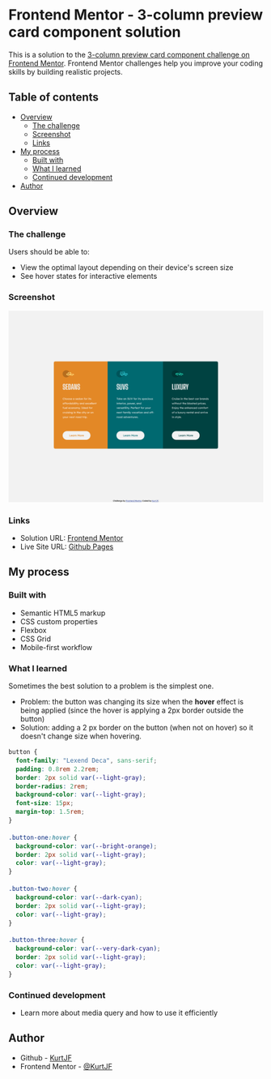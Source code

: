 # Frontend Mentor - 3-column preview card component solution

This is a solution to the [3-column preview card component challenge on Frontend Mentor](https://www.frontendmentor.io/challenges/3column-preview-card-component-pH92eAR2-). Frontend Mentor challenges help you improve your coding skills by building realistic projects. 

## Table of contents

- [Overview](#overview)
  - [The challenge](#the-challenge)
  - [Screenshot](#screenshot)
  - [Links](#links)
- [My process](#my-process)
  - [Built with](#built-with)
  - [What I learned](#what-i-learned)
  - [Continued development](#continued-development)
- [Author](#author)

## Overview

### The challenge

Users should be able to:

- View the optimal layout depending on their device's screen size
- See hover states for interactive elements

### Screenshot

![](./screenshot.png)

### Links

- Solution URL: [Frontend Mentor](https://www.frontendmentor.io/solutions/responsive-3-column-card-WBvJjHt3Pd)
- Live Site URL: [Github Pages](https://kurtjf.github.io/frontend-mentor/3column-card/)

## My process

### Built with

- Semantic HTML5 markup
- CSS custom properties
- Flexbox
- CSS Grid
- Mobile-first workflow

### What I learned

Sometimes the best solution to a problem is the simplest one. 

- Problem: the button was changing its size when the **hover** effect is being applied (since the hover is applying a 2px border outside the button)
- Solution: adding a 2 px border on the button (when not on hover) so it doesn't change size when hovering.

```css
button {
  font-family: "Lexend Deca", sans-serif;
  padding: 0.8rem 2.2rem;
  border: 2px solid var(--light-gray);
  border-radius: 2rem;
  background-color: var(--light-gray);
  font-size: 15px;
  margin-top: 1.5rem;
}

.button-one:hover {
  background-color: var(--bright-orange);
  border: 2px solid var(--light-gray);
  color: var(--light-gray);
}

.button-two:hover {
  background-color: var(--dark-cyan);
  border: 2px solid var(--light-gray);
  color: var(--light-gray);
}

.button-three:hover {
  background-color: var(--very-dark-cyan);
  border: 2px solid var(--light-gray);
  color: var(--light-gray);
}
```

### Continued development

- Learn more about media query and how to use it efficiently 

## Author

- Github - [KurtJF](https://github.com/KurtJF)
- Frontend Mentor - [@KurtJF](https://www.frontendmentor.io/profile/KurtJF)
